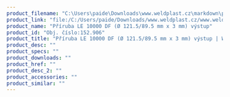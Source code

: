 ```yaml
---
product_filename: "C:\Users\paide\Downloads\www.weldplast.cz\markdown\priruba-le-10000-df-o-1215895-mm-x-3-mm-vystup.md"
product_link: "file:/C:/Users/paide/Downloads/www.weldplast.cz/www.weldplast.cz/priruba-le-10000-df-o-1215895-mm-x-3-mm-vystup"
product_name: "Příruba LE 10000 DF (Ø 121.5/89.5 mm x 3 mm) výstup"
product_id: "Obj. číslo:152.906"
product_title: "Příruba LE 10000 DF (Ø 121.5/89.5 mm x 3 mm) výstup | Weldplast"
product_desc: ""
product_specs: ""
product_downloads: ""
product_href: ""
product_desc_2: ""
product_accessories: ""
product_similar: ""
---
```

